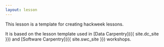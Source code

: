 ```yaml
---
layout: lesson
---
```

This lesson is a template for creating hackweek lessons.

It is based on the lesson template used in [Data Carpentry]({{ site.dc_site }})
and [Software Carpentry]({{ site.swc_site }}) workshops.
